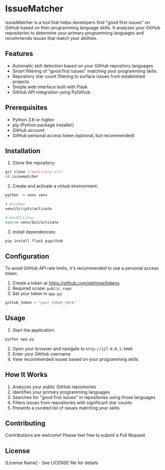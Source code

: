 # IssueMatcher

IssueMatcher is a tool that helps developers find "good first issues" on GitHub based on their programming language skills. It analyzes your GitHub repositories to determine your primary programming languages and recommends issues that match your abilities.

## Features

- Automatic skill detection based on your GitHub repository languages
- Smart filtering of "good first issues" matching your programming skills
- Repository star count filtering to surface issues from established projects
- Simple web interface built with Flask
- GitHub API integration using PyGithub

## Prerequisites

- Python 3.6 or higher
- pip (Python package installer)
- GitHub account
- GitHub personal access token (optional, but recommended)

## Installation

1. Clone the repository:
```bash
git clone [repository-url]
cd issuematcher
```

2. Create and activate a virtual environment:
```bash
python -m venv venv

# Windows
venv\Scripts\activate

# macOS/Linux
source venv/bin/activate
```

3. Install dependencies:
```bash
pip install flask pygithub
```

## Configuration

To avoid GitHub API rate limits, it's recommended to use a personal access token:

1. Create a token at https://github.com/settings/tokens
2. Required scope: `public_repo`
3. Set your token in `app.py`:
```python
github_token = "your_token_here"
```

## Usage

1. Start the application:
```bash
python app.py
```

2. Open your browser and navigate to `http://127.0.0.1:5000`
3. Enter your GitHub username
4. View recommended issues based on your programming skills

## How It Works

1. Analyzes your public GitHub repositories
2. Identifies your primary programming languages
3. Searches for "good first issues" in repositories using those languages
4. Filters issues from repositories with significant star counts
5. Presents a curated list of issues matching your skills

## Contributing

Contributions are welcome! Please feel free to submit a Pull Request.

## License

[License Name] - See LICENSE file for details